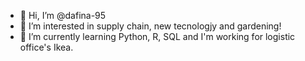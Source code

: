 - 👋 Hi, I’m @dafina-95
- 👀 I’m interested in supply chain, new tecnologjy and gardening!
- 🌱 I’m currently learning Python, R, SQL and I'm working for logistic office's Ikea.


<!---
dafina-95/dafina-95 is a ✨ special ✨ repository because its `README.md` (this file) appears on your GitHub profile.
You can click the Preview link to take a look at your changes.
--->
